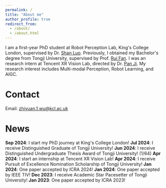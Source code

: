 ```yaml
---
permalink: /
title: "About me"
author_profile: true
redirect_from: 
  - /about/
  - /about.html
---
```


I am a first-year PhD student at Robot Perception Lab, King's College London, supervised by Dr. [Shan Luo](https://shanluo.github.io/). Previously, I obtained my Bachelor's degree from Tongji University, supervised by Prof. [Rui Fan](https://www.ruirangerfan.com/). I was an research intern at Tencent XR Vision Lab, directed by Dr. [Pan Ji](https://panji530.github.io/). My research interest includes Multi-modal Perception, Robot Learning, and AIGC. 

Contact
======
Email: [zhiyuan.1.wu@kcl.ac.uk](zhiyuan.1.wu@kcl.ac.uk)

News
======
**Sep 2024**: I start my PhD journey at King's College London!
**Jul 2024**: I receive Distinguished Graduate of Tongji University! 
**Jun 2024**: I receive Distinguished Undergraduate Thesis Award of Tongji University! (1/64)
**Apr 2024**: I start an internship at Tencent XR Vision Lab! 
**Apr 2024**: I receive Pursuit of Excellence Nomination Scholarship of Tongji University!
**Jan 2024**: One paper accepted by ICRA 2024! 
**Jan 2024**: One paper accepted by IEEE TIV! 
**Dec 2023**: I receive Academic Star Pacesetter of Tongji University!
**Jan 2023**: One paper accepted by ICRA 2023!
